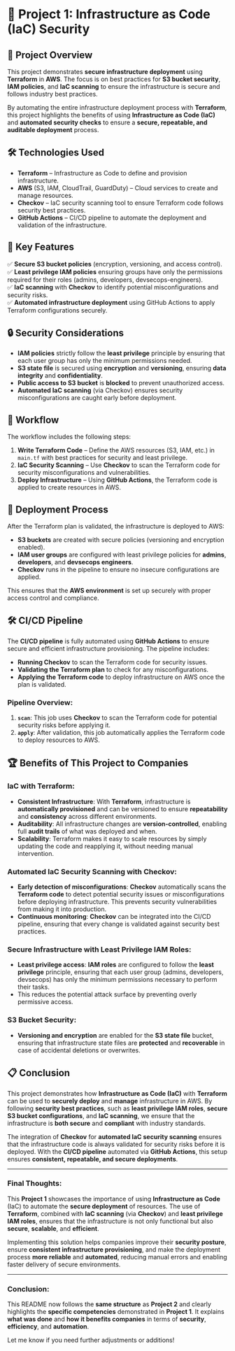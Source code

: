 # 📌 Project 1: Infrastructure as Code (IaC) Security  

## 📖 Project Overview  
This project demonstrates **secure infrastructure deployment** using **Terraform** in **AWS**. The focus is on best practices for **S3 bucket security**, **IAM policies**, and **IaC scanning** to ensure the infrastructure is secure and follows industry best practices.

By automating the entire infrastructure deployment process with **Terraform**, this project highlights the benefits of using **Infrastructure as Code (IaC)** and **automated security checks** to ensure a **secure, repeatable, and auditable deployment** process.

## 🛠️ Technologies Used  
- **Terraform** – Infrastructure as Code to define and provision infrastructure.
- **AWS** (S3, IAM, CloudTrail, GuardDuty) – Cloud services to create and manage resources.
- **Checkov** – IaC security scanning tool to ensure Terraform code follows security best practices.
- **GitHub Actions** – CI/CD pipeline to automate the deployment and validation of the infrastructure.

## 🔑 Key Features  
✅ **Secure S3 bucket policies** (encryption, versioning, and access control).  
✅ **Least privilege IAM policies** ensuring groups have only the permissions required for their roles (admins, developers, devsecops-engineers).  
✅ **IaC scanning** with **Checkov** to identify potential misconfigurations and security risks.  
✅ **Automated infrastructure deployment** using GitHub Actions to apply Terraform configurations securely.

## 🔒 Security Considerations  
- **IAM policies** strictly follow the **least privilege** principle by ensuring that each user group has only the minimum permissions needed.
- **S3 state file** is secured using **encryption** and **versioning**, ensuring **data integrity** and **confidentiality**.  
- **Public access to S3 bucket** is **blocked** to prevent unauthorized access.  
- **Automated IaC scanning** (via Checkov) ensures security misconfigurations are caught early before deployment.

## 📝 Workflow
The workflow includes the following steps:

1. **Write Terraform Code** – Define the AWS resources (S3, IAM, etc.) in `main.tf` with best practices for security and least privilege.
2. **IaC Security Scanning** – Use **Checkov** to scan the Terraform code for security misconfigurations and vulnerabilities.
3. **Deploy Infrastructure** – Using **GitHub Actions**, the Terraform code is applied to create resources in AWS.

## 🔄 Deployment Process
After the Terraform plan is validated, the infrastructure is deployed to AWS:
- **S3 buckets** are created with secure policies (versioning and encryption enabled).
- **IAM user groups** are configured with least privilege policies for **admins**, **developers**, and **devsecops engineers**.
- **Checkov** runs in the pipeline to ensure no insecure configurations are applied.

This ensures that the **AWS environment** is set up securely with proper access control and compliance.

## 🛠️ CI/CD Pipeline
The **CI/CD pipeline** is fully automated using **GitHub Actions** to ensure secure and efficient infrastructure provisioning. The pipeline includes:

- **Running Checkov** to scan the Terraform code for security issues.
- **Validating the Terraform plan** to check for any misconfigurations.
- **Applying the Terraform code** to deploy infrastructure on AWS once the plan is validated.

### Pipeline Overview:
1. **`scan`**: This job uses **Checkov** to scan the Terraform code for potential security risks before applying it.
2. **`apply`**: After validation, this job automatically applies the Terraform code to deploy resources to AWS.

## 🏆 Benefits of This Project to Companies
### **IaC with Terraform**:
- **Consistent Infrastructure**: With **Terraform**, infrastructure is **automatically provisioned** and can be versioned to ensure **repeatability** and **consistency** across different environments.
- **Auditability**: All infrastructure changes are **version-controlled**, enabling full **audit trails** of what was deployed and when.
- **Scalability**: Terraform makes it easy to scale resources by simply updating the code and reapplying it, without needing manual intervention.

### **Automated IaC Security Scanning with Checkov**:
- **Early detection of misconfigurations**: **Checkov** automatically scans the **Terraform code** to detect potential security issues or misconfigurations before deploying infrastructure. This prevents security vulnerabilities from making it into production.
- **Continuous monitoring**: **Checkov** can be integrated into the CI/CD pipeline, ensuring that every change is validated against security best practices.

### **Secure Infrastructure with Least Privilege IAM Roles**:
- **Least privilege access**: **IAM roles** are configured to follow the **least privilege** principle, ensuring that each user group (admins, developers, devsecops) has only the minimum permissions necessary to perform their tasks.
- This reduces the potential attack surface by preventing overly permissive access.

### **S3 Bucket Security**:
- **Versioning and encryption** are enabled for the **S3 state file** bucket, ensuring that infrastructure state files are **protected** and **recoverable** in case of accidental deletions or overwrites.

## 📋 Conclusion
This project demonstrates how **Infrastructure as Code (IaC)** with **Terraform** can be used to **securely deploy** and **manage** infrastructure in AWS. By following **security best practices**, such as **least privilege IAM roles**, **secure S3 bucket configurations**, and **IaC scanning**, we ensure that the infrastructure is **both secure** and **compliant** with industry standards.

The integration of **Checkov** for **automated IaC security scanning** ensures that the infrastructure code is always validated for security risks before it is deployed. With the **CI/CD pipeline** automated via **GitHub Actions**, this setup ensures **consistent, repeatable, and secure deployments**.

---

### Final Thoughts:
This **Project 1** showcases the importance of using **Infrastructure as Code** (IaC) to automate the **secure deployment** of resources. The use of **Terraform**, combined with **IaC scanning** (via **Checkov**) and **least privilege IAM roles**, ensures that the infrastructure is not only functional but also **secure**, **scalable**, and **efficient**.

Implementing this solution helps companies improve their **security posture**, ensure **consistent infrastructure provisioning**, and make the deployment process **more reliable** and **automated**, reducing manual errors and enabling faster delivery of secure environments.

---

### Conclusion:
This README now follows the **same structure** as **Project 2** and clearly highlights the **specific competencies** demonstrated in **Project 1**. It explains **what was done** and **how it benefits companies** in terms of **security**, **efficiency**, and **automation**.

Let me know if you need further adjustments or additions!
